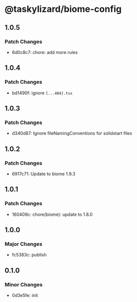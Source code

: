 # @taskylizard/biome-config

## 1.0.5

### Patch Changes

- 6d0c8c7: chore: add more rules

## 1.0.4

### Patch Changes

- bd1490f: ignore `[...404].tsx`

## 1.0.3

### Patch Changes

- d340d87: Ignore fileNamingConventions for solidstart files

## 1.0.2

### Patch Changes

- 6917c71: Update to biome 1.9.3

## 1.0.1

### Patch Changes

- 160409c: chore(biome): update to 1.8.0

## 1.0.0

### Major Changes

- fc5383c: publish

## 0.1.0

### Minor Changes

- 0d3e5fe: init
